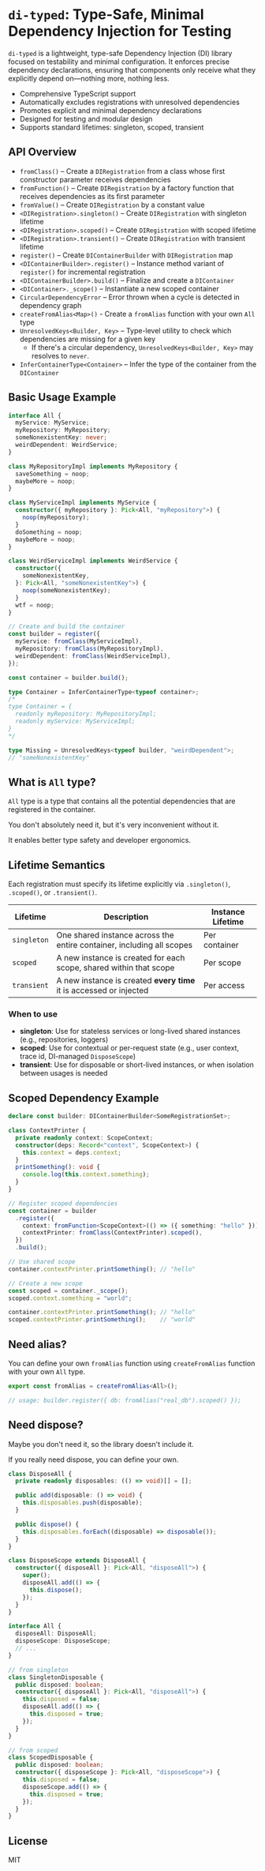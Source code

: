 # `di-typed`: Type-Safe, Minimal Dependency Injection for Testing

`di-typed` is a lightweight, type-safe Dependency Injection (DI) library focused on testability and minimal configuration.
It enforces precise dependency declarations, ensuring that components only receive what they explicitly depend on—nothing more, nothing less.

* Comprehensive TypeScript support
* Automatically excludes registrations with unresolved dependencies
* Promotes explicit and minimal dependency declarations
* Designed for testing and modular design
* Supports standard lifetimes: singleton, scoped, transient

## API Overview

* `fromClass()` – Create a `DIRegistration` from a class whose first constructor parameter receives dependencies
* `fromFunction()` – Create `DIRegistration` by a factory function that receives dependencies as its first parameter
* `fromValue()` – Create `DIRegistration` by a constant value
* `<DIRegistration>.singleton()` – Create `DIRegistration` with singleton lifetime
* `<DIRegistration>.scoped()` – Create `DIRegistration` with scoped lifetime
* `<DIRegistration>.transient()` – Create `DIRegistration` with transient lifetime
* `register()` – Create `DIContainerBuilder` with `DIRegistration` map
* `<DIContainerBuilder>.register()` – Instance method variant of `register()` for incremental registration
* `<DIContainerBuilder>.build()` – Finalize and create a `DIContainer`
* `<DIContainer>._scope()` – Instantiate a new scoped container
* `CircularDependencyError` – Error thrown when a cycle is detected in dependency graph
* `createFromAlias<Map>()` - Create a `fromAlias` function with your own `All` type
* `UnresolvedKeys<Builder, Key>` – Type-level utility to check which dependencies are missing for a given key
  * If there's a circular dependency, `UnresolvedKeys<Builder, Key>` may resolves to `never`.
* `InferContainerType<Container>` – Infer the type of the container from the `DIContainer`

## Basic Usage Example

```ts
interface All {
  myService: MyService;
  myRepository: MyRepository;
  someNonexistentKey: never;
  weirdDependent: WeirdService;
}

class MyRepositoryImpl implements MyRepository {
  saveSomething = noop;
  maybeMore = noop;
}

class MyServiceImpl implements MyService {
  constructor({ myRepository }: Pick<All, "myRepository">) {
    noop(myRepository);
  }
  doSomething = noop;
  maybeMore = noop;
}

class WeirdServiceImpl implements WeirdService {
  constructor({
    someNonexistentKey,
  }: Pick<All, "someNonexistentKey">) {
    noop(someNonexistentKey);
  }
  wtf = noop;
}

// Create and build the container
const builder = register({
  myService: fromClass(MyServiceImpl),
  myRepository: fromClass(MyRepositoryImpl),
  weirdDependent: fromClass(WeirdServiceImpl),
});

const container = builder.build();
```

```ts
type Container = InferContainerType<typeof container>;
/*
type Container = {
  readonly myRepository: MyRepositoryImpl;
  readonly myService: MyServiceImpl;
}
*/

type Missing = UnresolvedKeys<typeof builder, "weirdDependent">;
// "someNonexistentKey"
```

## What is `All` type?

`All` type is a type that contains all the potential dependencies that are registered in the container.

You don't absolutely need it, but it's very inconvenient without it.

It enables better type safety and developer ergonomics.

## Lifetime Semantics

Each registration must specify its lifetime explicitly via `.singleton()`, `.scoped()`, or `.transient()`.

| Lifetime    | Description                                                           | Instance Lifetime |
|-------------|-----------------------------------------------------------------------|-------------------|
| `singleton` | One shared instance across the entire container, including all scopes | Per container     |
| `scoped`    | A new instance is created for each scope, shared within that scope    | Per scope         |
| `transient` | A new instance is created **every time** it is accessed or injected   | Per access        |

### When to use

* **singleton**: Use for stateless services or long-lived shared instances (e.g., repositories, loggers)
* **scoped**: Use for contextual or per-request state (e.g., user context, trace id, DI-managed `DisposeScope`)
* **transient**: Use for disposable or short-lived instances, or when isolation between usages is needed

## Scoped Dependency Example

```ts
declare const builder: DIContainerBuilder<SomeRegistrationSet>;

class ContextPrinter {
  private readonly context: ScopeContext;
  constructor(deps: Record<"context", ScopeContext>) {
    this.context = deps.context;
  }
  printSomething(): void {
    console.log(this.context.something);
  }
}

// Register scoped dependencies
const container = builder
  .register({
    context: fromFunction<ScopeContext>(() => ({ something: "hello" })).scoped(),
    contextPrinter: fromClass(ContextPrinter).scoped(),
  })
  .build();

// Use shared scope
container.contextPrinter.printSomething(); // "hello"

// Create a new scope
const scoped = container._scope();
scoped.context.something = "world";

container.contextPrinter.printSomething(); // "hello"
scoped.contextPrinter.printSomething();    // "world"
```

## Need alias?

You can define your own `fromAlias` function using `createFromAlias` function with your own `All` type.

```ts
export const fromAlias = createFromAlias<All>();

// usage: builder.register({ db: fromAlias("real_db").scoped() });
```

## Need dispose?

Maybe you don't need it, so the library doesn't include it.

If you really need dispose, you can define your own.

```ts
class DisposeAll {
  private readonly disposables: (() => void)[] = [];

  public add(disposable: () => void) {
    this.disposables.push(disposable);
  }

  public dispose() {
    this.disposables.forEach((disposable) => disposable());
  }
}

class DisposeScope extends DisposeAll {
  constructor({ disposeAll }: Pick<All, "disposeAll">) {
    super();
    disposeAll.add(() => {
      this.dispose();
    });
  }
}

interface All {
  disposeAll: DisposeAll;
  disposeScope: DisposeScope;
  // ...
}

// from singleton
class SingletonDisposable {
  public disposed: boolean;
  constructor({ disposeAll }: Pick<All, "disposeAll">) {
    this.disposed = false;
    disposeAll.add(() => {
      this.disposed = true;
    });
  }
}

// from scoped
class ScopedDisposable {
  public disposed: boolean;
  constructor({ disposeScope }: Pick<All, "disposeScope">) {
    this.disposed = false;
    disposeScope.add(() => {
      this.disposed = true;
    });
  }
}
```

## License

MIT

